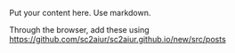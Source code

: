 <!--
.. title: <Put your content title here.>
.. slug: <short-link-to-post-goes-here>
.. date: <Post date, such as 2020-07-07>
.. tags: <maps, pvt, pvp, pvz, guide, beginner, early game, phoenix... look at https://sc2aiur.github.io/tags/ >
.. category: <Guides / Videos>
.. link: <Link to source material>
.. description: <Put a short description here.>
.. type: text
.. author: <Remember to consult https://sc2aiur.github.io/authors/ if this is a single content piece post. For larger guide posts, feel free to delete this line or put yourself in.>
-->

Put your content here. Use markdown.

Through the browser, add these using
https://github.com/sc2aiur/sc2aiur.github.io/new/src/posts
